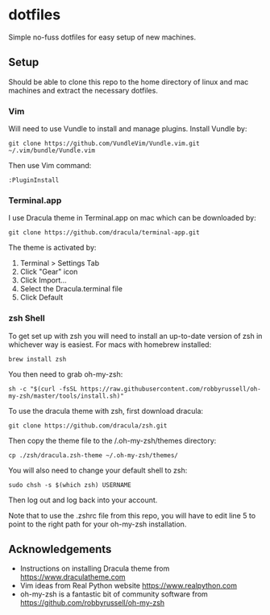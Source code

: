 # dotfiles

Simple no-fuss dotfiles for easy setup of new machines.

## Setup

Should be able to clone this repo to the home directory of linux and mac machines and extract the necessary dotfiles.

### Vim

Will need to use Vundle to install and manage plugins. Install Vundle by: 
```
git clone https://github.com/VundleVim/Vundle.vim.git ~/.vim/bundle/Vundle.vim
```

Then use Vim command:
```
:PluginInstall
```

### Terminal.app

I use Dracula theme in Terminal.app on mac which can be downloaded by:
```
git clone https://github.com/dracula/terminal-app.git
```

The theme is activated by:
1) Terminal > Settings Tab
2) Click "Gear" icon
3) Click Import...
4) Select the Dracula.terminal file
5) Click Default

### zsh Shell

To get set up with zsh you will need to install an up-to-date version of zsh in whichever way is easiest.
For macs with homebrew installed:
```
brew install zsh
```
You then need to grab oh-my-zsh:
```
sh -c "$(curl -fsSL https://raw.githubusercontent.com/robbyrussell/oh-my-zsh/master/tools/install.sh)"
```
To use the dracula theme with zsh, first download dracula:
```
git clone https://github.com/dracula/zsh.git
```
Then copy the theme file to the /.oh-my-zsh/themes directory:
```
cp ./zsh/dracula.zsh-theme ~/.oh-my-zsh/themes/
```
You will also need to change your default shell to zsh:
```
sudo chsh -s $(which zsh) USERNAME
```
Then log out and log back into your account.

Note that to use the .zshrc file from this repo, you will have to edit line 5 to point to the right path for your oh-my-zsh installation.


## Acknowledgements

* Instructions on installing Dracula theme from https://www.draculatheme.com
* Vim ideas from Real Python website https://www.realpython.com
* oh-my-zsh is a fantastic bit of community software from https://github.com/robbyrussell/oh-my-zsh



